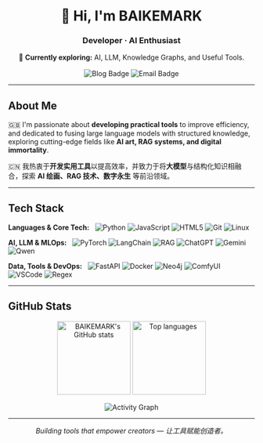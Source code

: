 <div align="center">
  <h1 align="center">👋 Hi, I'm <strong>BAIKEMARK</strong></h1>
  <h3 align="center">Developer · AI Enthusiast</h3>

  <p align="center">
    🌱 <strong>Currently exploring:</strong> AI, LLM, Knowledge Graphs, and Useful Tools.
  </p>
  
  <p align="center">
    <a href="https://blog.051088.xyz/" style="text-decoration: none;"><img src="https://img.shields.io/badge/Blog-051088.xyz-00bfa5?style=for-the-badge&logo=wordpress&logoColor=white" alt="Blog Badge" style="vertical-align: middle;" /></a>
    <a href="mailto:mark-bai@qq.com" style="text-decoration: none;"><img src="https://img.shields.io/badge/Email-Contact_Me-00bfa5?style=for-the-badge&logo=gmail&logoColor=white" alt="Email Badge" style="vertical-align: middle;" /></a>
  </p>
</div>

---

## About Me

🇬🇧 I'm passionate about **developing practical tools** to improve efficiency, and dedicated to fusing large language models with structured knowledge, exploring cutting-edge fields like **AI art, RAG systems, and digital immortality**.

🇨🇳 我热衷于**开发实用工具**以提高效率，并致力于将**大模型**与结构化知识相融合，探索 **AI 绘画、RAG 技术、数字永生** 等前沿领域。

---

## Tech Stack

<p>
  <strong>Languages & Core Tech:</strong>&nbsp;&nbsp;
  <img alt="Python" src="https://img.shields.io/badge/Python-3776AB?style=flat-square&logo=python&logoColor=white" />
  <img alt="JavaScript" src="https://img.shields.io/badge/JavaScript-F7DF1E?style=flat-square&logo=javascript&logoColor=black" />
  <img alt="HTML5" src="https://img.shields.io/badge/HTML5-E34F26?style=flat-square&logo=html5&logoColor=white" />
  <img alt="Git" src="https://img.shields.io/badge/Git-F05032?style=flat-square&logo=git&logoColor=white" />
  <img alt="Linux" src="https://img.shields.io/badge/Linux-FCC624?style=flat-square&logo=linux&logoColor=black" />
</p>
<p>
  <strong>AI, LLM & MLOps:</strong>&nbsp;&nbsp;
  <img alt="PyTorch" src="https://img.shields.io/badge/PyTorch-EE4C2C?style=flat-square&logo=pytorch&logoColor=white" />
  <img alt="LangChain" src="https://img.shields.io/badge/LangChain-00bfa5?style=flat-square&logo=langchain&logoColor=white" />
  <img alt="RAG" src="https://img.shields.io/badge/RAG-00bfa5?style=flat-square&logo=bookstack&logoColor=white" />
  <img alt="ChatGPT" src="https://img.shields.io/badge/ChatGPT-10A37F?style=flat-square&logo=openai&logoColor=white" />
  <img alt="Gemini" src="https://img.shields.io/badge/Gemini-8E8FFA?style=flat-square&logo=googlegemini&logoColor=white" />
  <img alt="Qwen" src="https://img.shields.io/badge/Qwen-FF6A00?style=flat-square&logo=alibabacloud&logoColor=white" />
</p>
<p>
  <strong>Data, Tools & DevOps:</strong>&nbsp;&nbsp;
  <img alt="FastAPI" src="https://img.shields.io/badge/FastAPI-009688?style=flat-square&logo=fastapi&logoColor=white" />
  <img alt="Docker" src="https://img.shields.io/badge/Docker-2496ED?style=flat-square&logo=docker&logoColor=white" />
  <img alt="Neo4j" src="https://img.shields.io/badge/Neo4j-008CC1?style=flat-square&logo=neo4j&logoColor=white" />
  <img alt="ComfyUI" src="https://img.shields.io/badge/ComfyUI-00bfa5?style=flat-square&logo=nodered&logoColor=white" />
  <img alt="VSCode" src="https://img.shields.io/badge/VSCode-007ACC?style=flat-square&logo=visualstudiocode&logoColor=white" />
  <img alt="Regex" src="https://img.shields.io/badge/Regex-00bfa5?style=flat-square&logo=regex&logoColor=white" />
</p>

---

## GitHub Stats

<p align="center">
  <img height="150em" src="https://github-readme-stats.vercel.app/api?username=BAIKEMARK&show_icons=true&hide=prs,contribs&rank_icon=github&title_color=00bfa5&text_color=888888&icon_color=00bfa5&border_color=e1e4e8&bg_color=00000000" alt="BAIKEMARK's GitHub stats" />
  <img height="150em" src="https://github-readme-stats.vercel.app/api/top-langs/?username=BAIKEMARK&layout=compact&title_color=00bfa5&text_color=888888&border_color=e1e4e8&bg_color=00000000" alt="Top languages" />
</p>
<p align="center">
  <img src="https://github-readme-activity-graph.vercel.app/graph?username=BAIKEMARK&theme=github-compact&color=00bfa5&line=00bfa5&point=00bfa5&area=true&area_color=00bfa5" alt="Activity Graph" />
</p>


---

<p align="center">
  <i>Building tools that empower creators — 让工具赋能创造者。</i>
</p>


